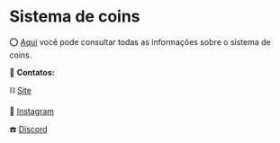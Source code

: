 # Sistema de coins

⭕ [Aqui](https://github.com/Wortex-Store/Sistema-de-coins/wiki/Sistema-de-coins) você pode consultar todas as informações sobre o sistema de coins.

📲 **Contatos:**

⛓️ [Site](http://wortexstore.com.br/)

💾 [Instagram](https://instagram.com/wortexstore)

☎️ [Discord](https://discord.gg/wortex)
